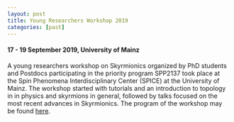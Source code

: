 ```yaml
---
layout: post
title: Young Researchers Workshop 2019
categories: [past]
---
```


#### 17 - 19 September 2019, University of Mainz

A young researchers workshop on Skyrmionics organized by PhD students and Postdocs participating in the priority program SPP2137 took place at the Spin Phenomena Interdisciplinary Center (SPICE) at the University of Mainz. The workshop started with tutorials and an introduction to topology in in physics and skyrmions in general, followed by talks focused on the most recent advances in Skyrmionics. The program of the workshop may be found [here](https://www.spice.uni-mainz.de/spp_program/).
